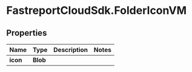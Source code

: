 # FastreportCloudSdk.FolderIconVM

## Properties

Name | Type | Description | Notes
------------ | ------------- | ------------- | -------------
**icon** | **Blob** |  | 


